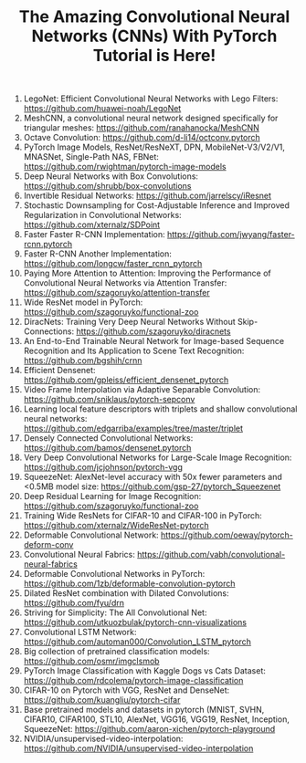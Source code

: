 <div align="center">
      <h1>The Amazing Convolutional Neural Networks (CNNs) With PyTorch Tutorial is Here!</h1>
     </div>
<p align="center"> <a href="https://github.com/ahammadmejbah" target="_blank"><img alt="" src="https://img.shields.io/badge/Website-EA4C89?style=normal&logo=dribbble&logoColor=white" style="vertical-align:center" /></a> <a href="https://twitter.com/ahammadmejbah" target="_blank"><img alt="" src="https://img.shields.io/badge/Twitter-1DA1F2?style=normal&logo=twitter&logoColor=white" style="vertical-align:center" /></a> <a href="https://www.facebook.com/ahammadmejbah" target="_blank"><img alt="" src="https://img.shields.io/badge/Facebook-1877F2?style=normal&logo=facebook&logoColor=white" style="vertical-align:center" /></a> <a href="https://www.instagram.com/ahammadmejbah/" target="_blank"><img alt="" src="https://img.shields.io/badge/Instagram-E4405F?style=normal&logo=instagram&logoColor=white" style="vertical-align:center" /></a> <a href="https://www.linkedin.com/in/ahammadmejbah/}" target="_blank"><img alt="" src="https://img.shields.io/badge/LinkedIn-0077B5?style=normal&logo=linkedin&logoColor=white" style="vertical-align:center" /></a> </p>

1. LegoNet: Efficient Convolutional Neural Networks with Lego Filters: https://github.com/huawei-noah/LegoNet
2. MeshCNN, a convolutional neural network designed specifically for triangular meshes: https://github.com/ranahanocka/MeshCNN
3. Octave Convolution: https://github.com/d-li14/octconv.pytorch
3. PyTorch Image Models, ResNet/ResNeXT, DPN, MobileNet-V3/V2/V1, MNASNet, Single-Path NAS, FBNet: https://github.com/rwightman/pytorch-image-models
4. Deep Neural Networks with Box Convolutions: https://github.com/shrubb/box-convolutions
5. Invertible Residual Networks: https://github.com/jarrelscy/iResnet
6. Stochastic Downsampling for Cost-Adjustable Inference and Improved Regularization in Convolutional Networks: https://github.com/xternalz/SDPoint
7. Faster Faster R-CNN Implementation: https://github.com/jwyang/faster-rcnn.pytorch
8. Faster R-CNN Another Implementation: https://github.com/longcw/faster_rcnn_pytorch
9. Paying More Attention to Attention: Improving the Performance of Convolutional Neural Networks via Attention Transfer: https://github.com/szagoruyko/attention-transfer
10. Wide ResNet model in PyTorch: https://github.com/szagoruyko/functional-zoo
11. DiracNets: Training Very Deep Neural Networks Without Skip-Connections: https://github.com/szagoruyko/diracnets
12. An End-to-End Trainable Neural Network for Image-based Sequence Recognition and Its Application to Scene Text Recognition: https://github.com/bgshih/crnn
13. Efficient Densenet: https://github.com/gpleiss/efficient_densenet_pytorch
14. Video Frame Interpolation via Adaptive Separable Convolution: https://github.com/sniklaus/pytorch-sepconv
15. Learning local feature descriptors with triplets and shallow convolutional neural networks: https://github.com/edgarriba/examples/tree/master/triplet
16. Densely Connected Convolutional Networks: https://github.com/bamos/densenet.pytorch
17. Very Deep Convolutional Networks for Large-Scale Image Recognition: https://github.com/jcjohnson/pytorch-vgg
18. SqueezeNet: AlexNet-level accuracy with 50x fewer parameters and \<0.5MB model size: https://github.com/gsp-27/pytorch_Squeezenet
19. Deep Residual Learning for Image Recognition: https://github.com/szagoruyko/functional-zoo
20. Training Wide ResNets for CIFAR-10 and CIFAR-100 in PyTorch: https://github.com/xternalz/WideResNet-pytorch
21. Deformable Convolutional Network: https://github.com/oeway/pytorch-deform-conv
22. Convolutional Neural Fabrics: https://github.com/vabh/convolutional-neural-fabrics
23. Deformable Convolutional Networks in PyTorch: https://github.com/1zb/deformable-convolution-pytorch
24. Dilated ResNet combination with Dilated Convolutions: https://github.com/fyu/drn
25. Striving for Simplicity: The All Convolutional Net: https://github.com/utkuozbulak/pytorch-cnn-visualizations
26. Convolutional LSTM Network: https://github.com/automan000/Convolution_LSTM_pytorch
27. Big collection of pretrained classification models: https://github.com/osmr/imgclsmob
28. PyTorch Image Classification with Kaggle Dogs vs Cats Dataset: https://github.com/rdcolema/pytorch-image-classification
29. CIFAR-10 on Pytorch with VGG, ResNet and DenseNet: https://github.com/kuangliu/pytorch-cifar
30. Base pretrained models and datasets in pytorch (MNIST, SVHN, CIFAR10, CIFAR100, STL10, AlexNet, VGG16, VGG19, ResNet, Inception, SqueezeNet: https://github.com/aaron-xichen/pytorch-playground
31. NVIDIA/unsupervised-video-interpolation: https://github.com/NVIDIA/unsupervised-video-interpolation

